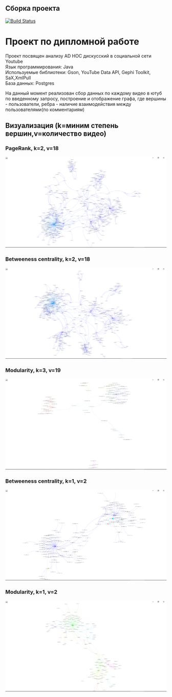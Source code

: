 ## Сборка проекта
[![Build Status](https://travis-ci.org/Snezzz/youtube_data_api.svg?branch=master)](https://travis-ci.org/Snezzz/youtube_data_api)
# Проект по дипломной работе
  Проект посвящен анализу AD HOC дискусский в социальной сети Youtube  
    Язык программирования: Java   
    Используемые библиотеки: Gson, YouTube Data API, Gephi Toolkit, SaX,XmlPull  
    База данных: Postgres
  
  На данный момент реализован сбор данных по каждому видео в ютуб по введенному запросу, построение и отображение графа, где вершины - пользователи, ребра - наличие взаимодействия между пользователями(по комментариям)
  ## Визуализация (k=миним степень вершин,v=количество видео)
  ### PageRank, k=2, v=18
  ![Screenshot](results/результат_1.png)
  ### Betweeness centrality, k=2, v=18
   ![Screenshot](results/результат_2.png)
  ### Modularity, k=3, v=19
   ![Screenshot](results/результат_3.png)
  ### Betweeness centrality, k=1, v=2
   ![Screenshot](results/результат_4.png)
   ### Modularity, k=1, v=2
   ![Screenshot](results/результат_5.png)

